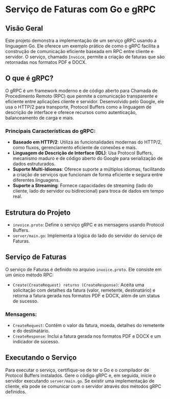 # Serviço de Faturas com Go e gRPC

## Visão Geral

Este projeto demonstra a implementação de um serviço gRPC usando a linguagem Go. Ele oferece um exemplo prático de como o gRPC facilita a construção de comunicação eficiente baseada em RPC entre cliente e servidor. O serviço, chamado `Invoice`, permite a criação de faturas que são retornadas nos formatos PDF e DOCX.

## O que é gRPC?

O gRPC é um framework moderno e de código aberto para Chamada de Procedimento Remoto (RPC) que permite a comunicação transparente e eficiente entre aplicações cliente e servidor. Desenvolvido pelo Google, ele usa o HTTP/2 para transporte, Protocol Buffers como a linguagem de descrição de interface e oferece recursos como autenticação, balanceamento de carga e mais.

### Principais Características do gRPC:

- **Baseado em HTTP/2**: Utiliza as funcionalidades modernas do HTTP/2, como fluxos, gerenciamento eficiente de conexões e mais.
- **Linguagem de Descrição de Interface (IDL)**: Usa Protocol Buffers, mecanismo maduro e de código aberto do Google para serialização de dados estruturados.
- **Suporte Multi-Idiomas**: Oferece suporte a múltiplos idiomas, facilitando a criação de serviços que funcionam de forma eficiente e segura entre diferentes linguagens.
- **Suporte a Streaming**: Fornece capacidades de streaming (lado do cliente, lado do servidor ou bidirecional) para troca de dados em tempo real.

## Estrutura do Projeto

- `invoice.proto`: Define o serviço gRPC e as mensagens usando Protocol Buffers.
- `server/main.go`: Implementa a lógica do lado do servidor do serviço de Faturas.

## Serviço de Faturas

O serviço de Faturas é definido no arquivo `invoice.proto`. Ele consiste em um único método RPC:

- `Create(CreateRequest) returns (CreateResponse)`: Aceita uma solicitação com detalhes da fatura (valor, remetente, destinatário) e retorna a fatura gerada nos formatos PDF e DOCX, além de um status de sucesso.

### Mensagens:

- `CreateRequest`: Contém o valor da fatura, moeda, detalhes do remetente e do destinatário.
- `CreateResponse`: Inclui a fatura gerada nos formatos PDF e DOCX e um indicador de sucesso.

## Executando o Serviço

Para executar o serviço, certifique-se de ter o Go e o compilador de Protocol Buffers instalados. Gere o código gRPC e, em seguida, inicie o servidor executando `server/main.go`. Se existir uma implementação de cliente, ela pode se comunicar com o servidor através dos métodos gRPC definidos.
